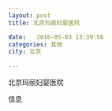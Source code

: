 ```yaml
--- 
layout: post 
title: 北京玛丽妇婴医院

date:   2016-05-03 13:39:56 
categories: 其他  
city: 北京
  
--- 
```

   
北京玛丽妇婴医院

信息

